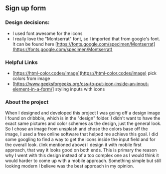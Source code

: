 ## Sign up form
### Design decisions:

 - I used font awesome for the icons
 - I really love the "Montserrat" font, so I imported that from google's font. It can be found here [https://fonts.google.com/specimen/Montserrat](https://fonts.google.com/specimen/Montserrat)

### Helpful Links
- [https://html-color.codes/image](https://html-color.codes/image) pick colors from image
- [https://www.geeksforgeeks.org/css-to-put-icon-inside-an-input-element-in-a-form/] styling inputs with icons

### About the project
When I designed and developed this project I was going off a design image I found on dribbble, which is in the "design" folder. I didn't want to have the exact same pictures and color schemes as the design, just the general look. So I chose an image from unsplash and chose the colors base off the image, I used a free online software that helped me achieve this goal. I did some googling to find a way to get the icons inside the input field and for the overall look. (link mentioned above)
I design it with mobile first approach, that way it looks good on both ends. This is primary the reason why I went with this design instead of a too complex one as I would think it would harder to come up with a mobile approach. Something simple but still looking modern I believe was the best approach in my opinion.